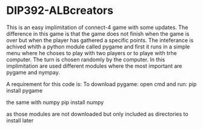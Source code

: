 # DIP392-ALBcreators
This is an easy implimitation of connect-4 game with some updates. The difference in this game is that the game
does not finish when the game is over but when the player has gathered a specific points. The inteferance is achived
whith a python module called pygame and first it runs in a simple menu where he choses to play with two players or to playe with 
trhe computer. The turn is chosen randomly by the computer. In this implimitation are used different modules where the most
important are pygame and nympay.

A requirement for this code is:
To download pygame:
open cmd and run: pip install pygame

the same with numpy
pip install numpy

as those modules are not downloaded but only included as directories to install later
